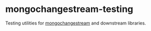 # mongochangestream-testing

Testing utilities for [mongochangestream](https://www.npmjs.com/package/mongochangestream) and downstream libraries.
